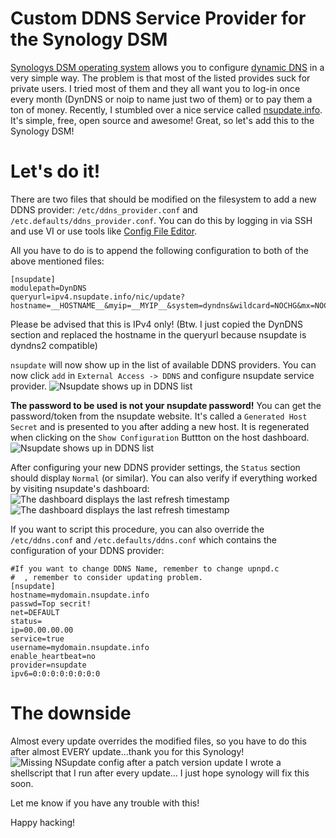 # Custom DDNS Service Provider for the Synology DSM
[Synologys DSM operating system](https://www.synology.com/en-us/dsm/) allows you to configure [dynamic DNS](https://en.wikipedia.org/wiki/Dynamic_DNS) in a very simple way. The problem is that most of the listed provides suck for private users. I tried most of them and they all want you to log-in once every month (DynDNS or noip to name just two of them) or to pay them a ton of money.
Recently, I stumbled over a nice service called [nsupdate.info](http://nsupdate.info/). It's simple, free, open source and awesome!
Great, so let's add this to the Synology DSM!

# Let's do it!
There are two files that should be modified on the filesystem to add a new DDNS provider: `/etc/ddns_provider.conf` and `/etc.defaults/ddns_provider.conf`. You can do this by logging in via SSH and use VI or use tools like [Config File Editor](http://www.mertymade.com/syno/#cfe).

All you have to do is to append the following configuration to both of the above mentioned files:

```
[nsupdate]
modulepath=DynDNS
queryurl=ipv4.nsupdate.info/nic/update?hostname=__HOSTNAME__&myip=__MYIP__&system=dyndns&wildcard=NOCHG&mx=NOCHG&backmx=NOCHG
```
Please be advised that this is IPv4 only! (Btw. I just copied the DynDNS section and replaced the hostname in the queryurl because nsupdate is dyndns2 compatible)

`nsupdate` will now show up in the list of available DDNS providers. You can now click `add` in `External Access -> DDNS` and configure nsupdate service provider.
![Nsupdate shows up in DDNS list](img_ddns/002.png)

__The password to be used is not your nsupdate password!__ You can get the password/token from the nsupdate website. It's called a `Generated Host Secret` and is presented to you after adding a new host. It is regenerated when clicking on the `Show Configuration` Buttton on the host dashboard.
![Nsupdate shows up in DDNS list](img_ddns/004.png)

After configuring your new DDNS provider settings, the `Status` section should display `Normal` (or similar). You can also verify if everything worked by visiting nsupdate's dashboard:
![The dashboard displays the last refresh timestamp](img_ddns/001.png)
![The dashboard displays the last refresh timestamp](img_ddns/003.png)

If you want to script this procedure, you can also override the `/etc/ddns.conf` and `/etc.defaults/ddns.conf`  which contains the configuration of your DDNS provider:
```
#If you want to change DDNS Name, remember to change upnpd.c
#  , remember to consider updating problem.
[nsupdate]
hostname=mydomain.nsupdate.info
passwd=Top secrit!
net=DEFAULT
status=
ip=00.00.00.00
service=true
username=mydomain.nsupdate.info
enable_heartbeat=no
provider=nsupdate
ipv6=0:0:0:0:0:0:0:0
```

# The downside
Almost every update overrides the modified files, so you have to do this after almost EVERY update...thank you for this Synology!
![Missing NSupdate config after a patch version update](img_ddns/005.png)
I wrote a shellscript that I run after every update...
I just hope synology will fix this soon.

Let me know if you have any trouble with this!

Happy hacking!
